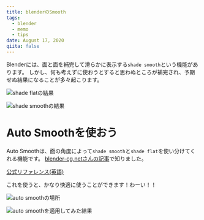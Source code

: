 ```yaml
---
title: blenderのSmooth
tags:
  - blender
  - memo
  - tips
date: August 17, 2020
qiita: false
---
```


Blenderには、面と面を補完して滑らかに表示する`shade smooth`という機能があります。
しかし、何も考えずに使おうとすると思わぬところが補完され、予期せぬ結果になることが多々起こります。

![shade flatの結果](https://pbs.twimg.com/media/Efm72cmU8AI3H5K?format=jpg&name=medium)

![shade smoothの結果](https://pbs.twimg.com/media/Efm74u6UcAEU2nM?format=jpg&name=medium)

# Auto Smoothを使おう

Auto Smoothは、面の角度によって`shade smooth`と`shade flat`を使い分けてくれる機能です。
[blender-cg.netさんの記事](https://blender-cg.net/smooth-flat/)で知りました。

[公式リファレンス(英語)](https://docs.blender.org/manual/ja/2.80/modeling/meshes/structure.html#auto-smooth)

これを使うと、かなり快適に使うことができます！わーい！！

![auto smoothの場所](https://pbs.twimg.com/media/Efm8n4uUYAALg-g?format=png&name=small)

![auto smoothを適用してみた結果](https://pbs.twimg.com/media/Efm8pyjU8AAU01a?format=jpg&name=medium)
